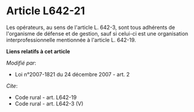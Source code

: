 # Article L642-21

Les opérateurs, au sens de l'article L. 642-3, sont tous adhérents de l'organisme de défense et de gestion, sauf si celui-ci
est une organisation interprofessionnelle mentionnée à l'article L. 642-19.

**Liens relatifs à cet article**

_Modifié par_:

  - Loi n°2007-1821 du 24 décembre 2007 - art. 2

_Cite_:

  - Code rural - art. L642-19
  - Code rural - art. L642-3 (V)

